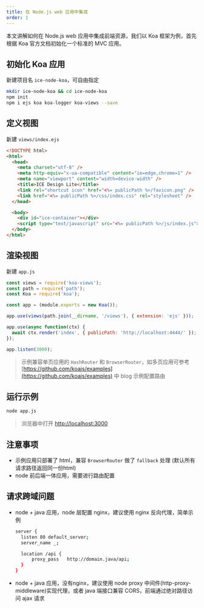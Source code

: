 ```yaml
---
title: 在 Node.js web 应用中集成
order: 1
---
```


本文讲解如何在 Node.js web 应用中集成前端资源，我们以 Koa 框架为例，首先根据 Koa 官方文档初始化一个标准的 MVC 应用。

## 初始化 Koa 应用

新建项目名 `ice-node-koa`，可自由指定
```bash
mkdir ice-node-koa && cd ice-node-koa
npm init
npm i ejs koa koa-logger koa-views --save
```

## 定义视图

新建 `views/index.ejs`
```html
<!DOCTYPE html>
<html>
  <head>
    <meta charset="utf-8" />
    <meta http-equiv="x-ua-compatible" content="ie=edge,chrome=1" />
    <meta name="viewport" content="width=device-width" />
    <title>ICE Design Lite</title>
    <link rel="shortcut icon" href="<%= publicPath %>/favicon.png" />
    <link href="<%= publicPath %>/css/index.css" rel="stylesheet" />
  </head>

  <body>
    <div id="ice-container"></div>
    <script type="text/javascript" src="<%= publicPath %>/js/index.js"></script>
  </body>
</html>
```

## 渲染视图

新建 `app.js`
```javascript
const views = require('koa-views');
const path = require('path');
const Koa = require('koa');

const app = (module.exports = new Koa());

app.use(views(path.join(__dirname, '/views'), { extension: 'ejs' }));

app.use(async function(ctx) {
  await ctx.render('index', { publicPath: 'http://localhost:4444/' });
});

app.listen(3000);
```
> 示例兼容单页应用的 `HashRouter` 和 `BrowserRouter`，如多页应用可参考 [https://github.com/koajs/examples](https://github.com/koajs/examples) 中 blog 示例配置路由

## 运行示例

```bash
node app.js
```
> 浏览器中打开 [http://localhost:3000](http://localhost:3000)

## 注意事项

- 示例应用只部署了 html，兼容 `BrowserRouter` 做了 `fallback` 处理 (默认所有请求路径返回同一份html)
- node 前后端一体应用，需要进行路由配置

## 请求跨域问题

- node + java 应用，node 层配置 nginx，建议使用 nginx 反向代理，简单示例
  ```bash
  server {
    listen 80 default_server;
    server_name _;

    location /api {
        proxy_pass   http://domain.java/api;
    }
  }
  ```
- node + java 应用，没有nginx，建议使用 node proxy 中间件(http-proxy-middleware)实现代理，或者 java 端接口兼容 CORS，前端通过绝对路径访问 ajax 请求